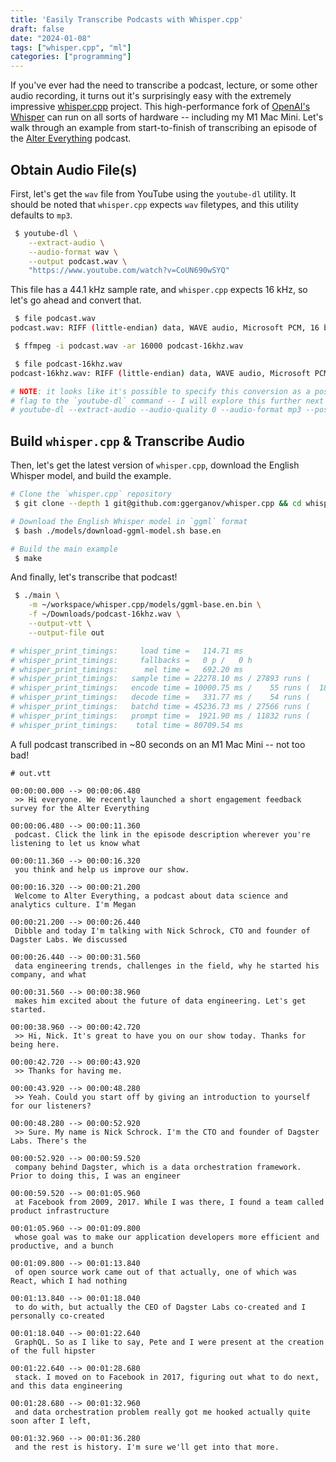 ```yaml
---
title: 'Easily Transcribe Podcasts with Whisper.cpp'
draft: false
date: "2024-01-08"
tags: ["whisper.cpp", "ml"]
categories: ["programming"]
---
```


If you've ever had the need to transcribe a podcast, lecture, or some other audio recording, it turns out it's surprisingly easy with the extremely impressive [whisper.cpp](https://github.com/ggerganov/whisper.cpp) project. This high-performance fork of [OpenAI's Whisper](https://github.com/openai/whisper) can run on all sorts of hardware -- including my M1 Mac Mini. Let's walk through an example from start-to-finish of transcribing an episode of the [Alter Everything](https://podcasts.apple.com/us/podcast/alter-everything/id1356137854) podcast.

<!--more-->

## Obtain Audio File(s)

First, let's get the `wav` file from YouTube using the `youtube-dl` utility. It should be noted that `whisper.cpp` expects `wav` filetypes, and this utility defaults to `mp3`.

```sh
 $ youtube-dl \
    --extract-audio \
    --audio-format wav \
    --output podcast.wav \
    "https://www.youtube.com/watch?v=CoUN690wSYQ"
```

This file has a 44.1 kHz sample rate, and `whisper.cpp` expects 16 kHz, so let's go ahead and convert that.

```sh
 $ file podcast.wav
podcast.wav: RIFF (little-endian) data, WAVE audio, Microsoft PCM, 16 bit, stereo 44100 Hz

 $ ffmpeg -i podcast.wav -ar 16000 podcast-16khz.wav

 $ file podcast-16khz.wav
podcast-16khz.wav: RIFF (little-endian) data, WAVE audio, Microsoft PCM, 16 bit, stereo 16000 Hz

# NOTE: it looks like it's possible to specify this conversion as a post-process as a
# flag to the `youtube-dl` command -- I will explore this further next time...
# youtube-dl --extract-audio --audio-quality 0 --audio-format mp3 --postprocessor-args "-ar 44100" %dl%
```

## Build `whisper.cpp` & Transcribe Audio

Then, let's get the latest version of `whisper.cpp`, download the English Whisper model, and build the example.

```sh
# Clone the `whisper.cpp` repository
 $ git clone --depth 1 git@github.com:ggerganov/whisper.cpp && cd whisper.cpp

# Download the English Whisper model in `ggml` format
 $ bash ./models/download-ggml-model.sh base.en

# Build the main example
 $ make
```

And finally, let's transcribe that podcast!

```sh
 $ ./main \
    -m ~/workspace/whisper.cpp/models/ggml-base.en.bin \
    -f ~/Downloads/podcast-16khz.wav \
    --output-vtt \
    --output-file out

# whisper_print_timings:     load time =   114.71 ms
# whisper_print_timings:     fallbacks =   0 p /   0 h
# whisper_print_timings:      mel time =   692.20 ms
# whisper_print_timings:   sample time = 22278.10 ms / 27893 runs (    0.80 ms per run)
# whisper_print_timings:   encode time = 10000.75 ms /    55 runs (  181.83 ms per run)
# whisper_print_timings:   decode time =   331.77 ms /    54 runs (    6.14 ms per run)
# whisper_print_timings:   batchd time = 45236.73 ms / 27566 runs (    1.64 ms per run)
# whisper_print_timings:   prompt time =  1921.90 ms / 11832 runs (    0.16 ms per run)
# whisper_print_timings:    total time = 80709.54 ms
```

A full podcast transcribed in ~80 seconds on an M1 Mac Mini -- not too bad!

```
# out.vtt

00:00:00.000 --> 00:00:06.480
 >> Hi everyone. We recently launched a short engagement feedback survey for the Alter Everything

00:00:06.480 --> 00:00:11.360
 podcast. Click the link in the episode description wherever you're listening to let us know what

00:00:11.360 --> 00:00:16.320
 you think and help us improve our show.

00:00:16.320 --> 00:00:21.200
 Welcome to Alter Everything, a podcast about data science and analytics culture. I'm Megan

00:00:21.200 --> 00:00:26.440
 Dibble and today I'm talking with Nick Schrock, CTO and founder of Dagster Labs. We discussed

00:00:26.440 --> 00:00:31.560
 data engineering trends, challenges in the field, why he started his company, and what

00:00:31.560 --> 00:00:38.960
 makes him excited about the future of data engineering. Let's get started.

00:00:38.960 --> 00:00:42.720
 >> Hi, Nick. It's great to have you on our show today. Thanks for being here.

00:00:42.720 --> 00:00:43.920
 >> Thanks for having me.

00:00:43.920 --> 00:00:48.280
 >> Yeah. Could you start off by giving an introduction to yourself for our listeners?

00:00:48.280 --> 00:00:52.920
 >> Sure. My name is Nick Schrock. I'm the CTO and founder of Dagster Labs. There's the

00:00:52.920 --> 00:00:59.520
 company behind Dagster, which is a data orchestration framework. Prior to doing this, I was an engineer

00:00:59.520 --> 00:01:05.960
 at Facebook from 2009, 2017. While I was there, I found a team called product infrastructure

00:01:05.960 --> 00:01:09.800
 whose goal was to make our application developers more efficient and productive, and a bunch

00:01:09.800 --> 00:01:13.840
 of open source work came out of that actually, one of which was React, which I had nothing

00:01:13.840 --> 00:01:18.040
 to do with, but actually the CEO of Dagster Labs co-created and I personally co-created

00:01:18.040 --> 00:01:22.640
 GraphQL. So as I like to say, Pete and I were present at the creation of the full hipster

00:01:22.640 --> 00:01:28.680
 stack. I moved on to Facebook in 2017, figuring out what to do next, and this data engineering

00:01:28.680 --> 00:01:32.960
 and data orchestration problem really got me hooked actually quite soon after I left,

00:01:32.960 --> 00:01:36.280
 and the rest is history. I'm sure we'll get into that more.
```
